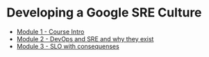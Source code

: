 # Developing a Google SRE Culture
* [Module 1 - Course Intro](https://github.com/telecomprofi/what-is-sre-ukrainian/blob/master/DevOps%20Engineer%20SRE%20Learning%20Path/0/Module%200.md)
* [Module 2 - DevOps and SRE and why they exist](https://github.com/telecomprofi/what-is-sre-ukrainian/blob/master/DevOps%20Engineer%20SRE%20Learning%20Path/1/Module%201.md)
* [Module 3 - SLO with consequenses](https://github.com/telecomprofi/what-is-sre-ukrainian/blob/master/DevOps%20Engineer%20SRE%20Learning%20Path/3/Module%203.md)



